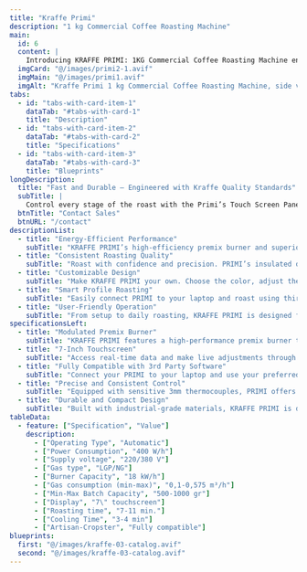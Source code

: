 ```yaml
---
title: "Kraffe Primi"
description: "1 kg Commercial Coffee Roasting Machine" 
main:
  id: 6
  content: |
    Introducing KRAFFE PRIMI: 1KG Commercial Coffee Roasting Machine engineered for specialty cafes, roastery startups, and sample roasting with a perfect balance of control, consistency, and craftsmanship.
  imgCard: "@/images/primi2-1.avif"
  imgMain: "@/images/primi1.avif"
  imgAlt: "Kraffe Primi 1 kg Commercial Coffee Roasting Machine, side view"
tabs:
  - id: "tabs-with-card-item-1"
    dataTab: "#tabs-with-card-1"
    title: "Description"
  - id: "tabs-with-card-item-2"
    dataTab: "#tabs-with-card-2"
    title: "Specifications"
  - id: "tabs-with-card-item-3"
    dataTab: "#tabs-with-card-3"
    title: "Blueprints"
longDescription:
  title: "Fast and Durable – Engineered with Kraffe Quality Standards"
  subTitle: |
    Control every stage of the roast with the Primi’s Touch Screen Panel and enjoy automatic profile roasting through third-party software. Customize color, details, and features to create the perfect commercial coffee roaster for your business.
  btnTitle: "Contact Sales"
  btnURL: "/contact"
descriptionList:
  - title: "Energy-Efficient Performance"
    subTitle: "KRAFFE PRIMI’s high-efficiency premix burner and superior insulation minimize heat loss and reduce gas usage, helping small roasteries and specialty cafes lower operating costs while achieving top-tier roasting performance."
  - title: "Consistent Roasting Quality"
    subTitle: "Roast with confidence and precision. PRIMI’s insulated drum chamber and accurate variable controls ensure consistent results across every 1KG batch, making it ideal for both production and sample roasting."
  - title: "Customizable Design"
    subTitle: "Make KRAFFE PRIMI your own. Choose the color, adjust the layout, and add your café or brand logo to the machine. Whether it’s your shop’s centerpiece or lab tool, it’s built to reflect your identity."
  - title: "Smart Profile Roasting"
    subTitle: "Easily connect PRIMI to your laptop and roast using third-party roasting software. Create, adjust, and repeat profiles with precision, delivering the same high-quality flavor and aroma to your customers every time."
  - title: "User-Friendly Operation"
    subTitle: "From setup to daily roasting, KRAFFE PRIMI is designed for simplicity. Its intuitive controls and low-maintenance design make it ideal for both seasoned professionals and roasters just getting started."
specificationsLeft:
  - title: "Modulated Premix Burner"
    subTitle: "KRAFFE PRIMI features a high-performance premix burner that offers excellent heat control while reducing gas consumption—ideal for cost-conscious micro-roasters."
  - title: "7-Inch Touchscreen"
    subTitle: "Access real-time data and make live adjustments through PRIMI’s responsive control panel. Monitor temperature, track development time, and fine-tune variables with confidence."
  - title: "Fully Compatible with 3rd Party Software"
    subTitle: "Connect your PRIMI to your laptop and use your preferred roasting software for full control. Save and replicate roast profiles with precision for consistent, repeatable results."
  - title: "Precise and Consistent Control"
    subTitle: "Equipped with sensitive 3mm thermocouples, PRIMI offers accurate real-time monitoring of bean and environment temperatures. Combined with superior insulation, it ensures dependable performance."
  - title: "Durable and Compact Design"
    subTitle: "Built with industrial-grade materials, KRAFFE PRIMI is designed for both durability and mobility. Its compact 1KG capacity makes it ideal for limited spaces without compromising on professional-grade performance."
tableData:
  - feature: ["Specification", "Value"]
    description:
      - ["Operating Type", "Automatic"]
      - ["Power Consumption", "400 W/h"]
      - ["Supply voltage", "220/380 V"]
      - ["Gas type", "LGP/NG"]
      - ["Burner Capacity", "18 kW/h"]
      - ["Gas consumption (min-max)", "0,1-0,575 m³/h"]
      - ["Min-Max Batch Capacity", "500-1000 gr"]
      - ["Display", "7\" touchscreen"]
      - ["Roasting time", "7-11 min."]
      - ["Cooling Time", "3-4 min"]
      - ["Artisan-Cropster", "Fully compatible"]
blueprints:
  first: "@/images/kraffe-03-catalog.avif"
  second: "@/images/kraffe-03-catalog.avif"  
---
```

